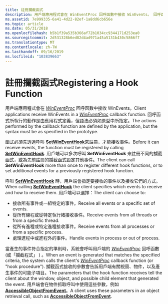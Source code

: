 ```yaml
---
title: 註冊攔截函式
description: 用戶端應用程式會在 WinEventProc 回呼函數中接收 WinEvents。 回呼函式所執行的動作是由應用程式定義，但語法必須如原型中所指定。
ms.assetid: 7e999335-6a41-4d22-82ef-1a8dd6cb656e
ms.topic: article
ms.date: 05/31/2018
ms.openlocfilehash: b5b1f39a535b366af72b1034cc9344171d253ea0
ms.sourcegitcommit: 2d531328b6ed82d4ad971a45a5131b430c5866f7
ms.translationtype: MT
ms.contentlocale: zh-TW
ms.lasthandoff: 09/16/2019
ms.locfileid: "103839663"
---
```

# <a name="registering-a-hook-function"></a><span data-ttu-id="d796b-104">註冊攔截函式</span><span class="sxs-lookup"><span data-stu-id="d796b-104">Registering a Hook Function</span></span>

<span data-ttu-id="d796b-105">用戶端應用程式會在 [*WinEventProc*](/windows/desktop/api/Winuser/nc-winuser-wineventproc) 回呼函數中接收 WinEvents。</span><span class="sxs-lookup"><span data-stu-id="d796b-105">Client applications receive WinEvents in a [*WinEventProc*](/windows/desktop/api/Winuser/nc-winuser-wineventproc) callback function.</span></span> <span data-ttu-id="d796b-106">回呼函式所執行的動作是由應用程式定義，但語法必須如原型中所指定。</span><span class="sxs-lookup"><span data-stu-id="d796b-106">The actions performed by the callback function are defined by the application, but the syntax must be as specified in the prototype.</span></span>

<span data-ttu-id="d796b-107">函式必須先透過呼叫 [**SetWinEventHook**](/windows/desktop/api/Winuser/nf-winuser-setwineventhook)來註冊，才能接收事件。</span><span class="sxs-lookup"><span data-stu-id="d796b-107">Before it can receive events, the function must be registered by calling [**SetWinEventHook**](/windows/desktop/api/Winuser/nf-winuser-setwineventhook).</span></span> <span data-ttu-id="d796b-108">用戶端可以多次呼叫 **SetWinEventHook** 來註冊不同的攔截函式，或為先前註冊的攔截函式設定其他事件。</span><span class="sxs-lookup"><span data-stu-id="d796b-108">The client can call **SetWinEventHook** more than once to register different hook functions, or to set additional events for a previously registered hook function.</span></span>

<span data-ttu-id="d796b-109">呼叫 [**SetWinEventHook**](/windows/desktop/api/Winuser/nf-winuser-setwineventhook) 時，用戶端會指定要接收的事件以及接收它們的方式。</span><span class="sxs-lookup"><span data-stu-id="d796b-109">When calling [**SetWinEventHook**](/windows/desktop/api/Winuser/nf-winuser-setwineventhook) the client specifies which events to receive and how to receive them.</span></span> <span data-ttu-id="d796b-110">用戶端可以選擇：</span><span class="sxs-lookup"><span data-stu-id="d796b-110">The client can choose to:</span></span>

-   <span data-ttu-id="d796b-111">接收所有事件或一組特定的事件。</span><span class="sxs-lookup"><span data-stu-id="d796b-111">Receive all events or a specific set of events.</span></span>
-   <span data-ttu-id="d796b-112">從所有線程或從特定執行緒接收事件。</span><span class="sxs-lookup"><span data-stu-id="d796b-112">Receive events from all threads or from a specific thread.</span></span>
-   <span data-ttu-id="d796b-113">從所有進程或特定進程接收事件。</span><span class="sxs-lookup"><span data-stu-id="d796b-113">Receive events from all processes or from a specific process.</span></span>
-   <span data-ttu-id="d796b-114">處理進程中或進程外的事件。</span><span class="sxs-lookup"><span data-stu-id="d796b-114">Handle events in process or out of process.</span></span>

<span data-ttu-id="d796b-115">當產生的事件符合指定的準則時，系統會呼叫用戶端的 [*WinEventProc*](/windows/desktop/api/Winuser/nc-winuser-wineventproc) 回呼函數 (或「攔截程式」 ) 。</span><span class="sxs-lookup"><span data-stu-id="d796b-115">When an event is generated that matches the specified criteria, the system calls the client's [*WinEventProc*](/windows/desktop/api/Winuser/nc-winuser-wineventproc) callback function (or "hook procedure").</span></span> <span data-ttu-id="d796b-116">攔截函式接收的參數會告訴用戶端有關視窗、物件，以及產生事件的可能子項目。</span><span class="sxs-lookup"><span data-stu-id="d796b-116">The parameters that the hook function receives tell the client about the window, object, and possible child element that generated the event.</span></span> <span data-ttu-id="d796b-117">用戶端會在物件抓取呼叫中使用這些參數，例如 [**AccessibleObjectFromEvent**](/windows/desktop/api/Oleacc/nf-oleacc-accessibleobjectfromevent)。</span><span class="sxs-lookup"><span data-stu-id="d796b-117">A client uses these parameters in an object retrieval call, such as [**AccessibleObjectFromEvent**](/windows/desktop/api/Oleacc/nf-oleacc-accessibleobjectfromevent).</span></span>

 

 




